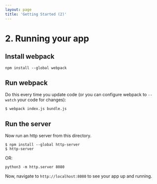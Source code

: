 ```yaml
---
layout: page
title: 'Getting Started (2)'
---
```


# 2. Running your app

## Install webpack
```
npm install --global webpack
```

## Run webpack
Do this every time you update code (or you can configure webpack to `--watch` your code for changes):

```shell
$ webpack index.js bundle.js
```

## Run the server
Now run an http server from this directory.

```shell
$ npm install --global http-server
$ http-server
```

OR:

```shell
python3 -m http.server 8080
```

Now, navigate to `http://localhost:8080` to see your app up and running.

